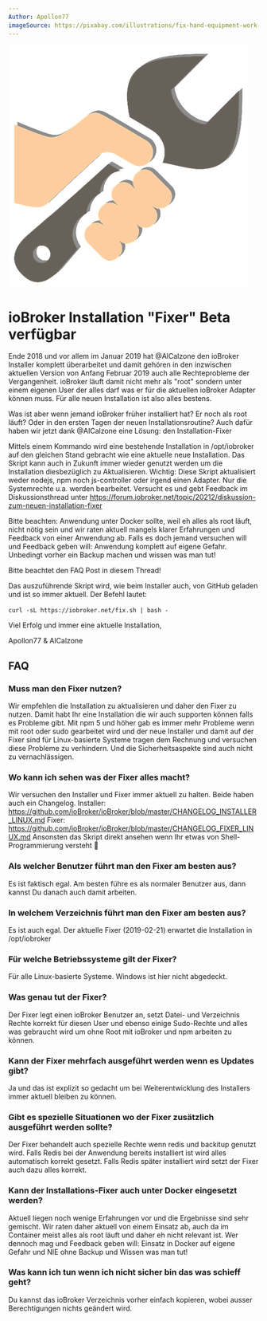 ```yaml
---
Author: Apollon77
imageSource: https://pixabay.com/illustrations/fix-hand-equipment-work-sticker-2694108/
---
```

![logo](imgs/2019_02_22.png)
# ioBroker Installation "Fixer" Beta verfügbar
Ende 2018 und vor allem im Januar 2019 hat @AlCalzone den ioBroker Installer komplett überarbeitet und damit gehören in den inzwischen aktuellen Version von Anfang Februar 2019 auch alle Rechteprobleme der Vergangenheit. ioBroker läuft damit nicht mehr als "root" sondern unter einem eigenen User der alles darf was er für die aktuellen ioBroker Adapter können muss.
Für alle neuen Installation ist also alles bestens.

Was ist aber wenn jemand ioBroker früher installiert hat? Er noch als root läuft? Oder in den ersten Tagen der neuen Installationsroutine?
Auch dafür haben wir jetzt dank @AlCalzone eine Lösung: den Installation-Fixer

Mittels einem Kommando wird eine bestehende Installation in /opt/iobroker auf den gleichen Stand gebracht wie eine aktuelle neue Installation. Das Skript kann auch in Zukunft immer wieder genutzt werden um die Installation diesbezüglich zu Aktualisieren.
Wichtig: Diese Skript aktualisiert weder nodejs, npm noch js-controller oder irgend einen Adapter. Nur die Systemrechte u.a. werden bearbeitet.
Versucht es und gebt Feedback im Diskussionsthread unter https://forum.iobroker.net/topic/20212/diskussion-zum-neuen-installation-fixer

Bitte beachten: Anwendung unter Docker sollte, weil eh alles als root läuft, nicht nötig sein und wir raten aktuell mangels klarer Erfahrungen und Feedback von einer Anwendung ab. Falls es doch jemand versuchen will und Feedback geben will: Anwendung komplett auf eigene Gefahr. Unbedingt vorher ein Backup machen und wissen was man tut!

Bitte beachtet den FAQ Post in diesem Thread!

Das auszuführende Skript wird, wie beim Installer auch, von GitHub geladen und ist so immer aktuell. Der Befehl lautet:

```curl -sL https://iobroker.net/fix.sh | bash -```

Viel Erfolg und immer eine aktuelle Installation,

Apollon77 & AlCalzone

## FAQ
### Muss man den Fixer nutzen?
Wir empfehlen die Installation zu aktualisieren und daher den Fixer zu nutzen. Damit habt Ihr eine Installation die wir auch supporten können falls es Probleme gibt. Mit npm 5 und höher gab es immer mehr Probleme wenn mit root oder sudo gearbeitet wird und der neue Installer und damit auf der Fixer sind für Linux-basierte Systeme tragen dem Rechnung und versuchen diese Probleme zu verhindern. Und die Sicherheitsaspekte sind auch nicht zu vernachlässigen.

### Wo kann ich sehen was der Fixer alles macht?
Wir versuchen den Installer und Fixer immer aktuell zu halten.
Beide haben auch ein Changelog.
Installer: https://github.com/ioBroker/ioBroker/blob/master/CHANGELOG_INSTALLER_LINUX.md
Fixer: https://github.com/ioBroker/ioBroker/blob/master/CHANGELOG_FIXER_LINUX.md
Ansonsten das Skript direkt ansehen wenn Ihr etwas von Shell-Programmierung versteht 🙂

### Als welcher Benutzer führt man den Fixer am besten aus?
Es ist faktisch egal. Am besten führe es als normaler Benutzer aus, dann kannst Du danach
auch damit arbeiten.

### In welchem Verzeichnis führt man den Fixer am besten aus?
Es ist auch egal. Der aktuelle Fixer (2019-02-21) erwartet die Installation in /opt/iobroker

### Für welche Betriebssysteme gilt der Fixer?
Für alle Linux-basierte Systeme. Windows ist hier nicht abgedeckt.

### Was genau tut der Fixer?
Der Fixer legt einen ioBroker Benutzer an, setzt Datei- und Verzeichnis Rechte korrekt für diesen User und ebenso einige Sudo-Rechte und alles was gebraucht wird um ohne Root mit ioBroker und npm arbeiten zu können.

### Kann der Fixer mehrfach ausgeführt werden wenn es Updates gibt?
Ja und das ist explizit so gedacht um bei Weiterentwicklung des Installers immer aktuell bleiben zu können.

### Gibt es spezielle Situationen wo der Fixer zusätzlich ausgeführt werden sollte?
Der Fixer behandelt auch spezielle Rechte wenn redis und backitup genutzt wird. Falls Redis bei der Anwendung bereits installiert ist wird alles automatisch korrekt gesetzt. Falls Redis später installiert wird setzt der Fixer auch dazu alles korrekt.

### Kann der Installations-Fixer auch unter Docker eingesetzt werden?
Aktuell liegen noch wenige Erfahrungen vor und die Ergebnisse sind sehr gemischt. Wir raten daher aktuell von einem Einsatz ab, auch da im Container meist alles als root läuft und daher eh nicht relevant ist. Wer dennoch mag und Feedback geben will: Einsatz in Docker auf eigene Gefahr und NIE ohne Backup und Wissen was man tut!

### Was kann ich tun wenn ich nicht sicher bin das was schieff geht?
Du kannst das ioBroker Verzeichnis vorher einfach kopieren, wobei ausser Berechtigungen nichts geändert wird.
